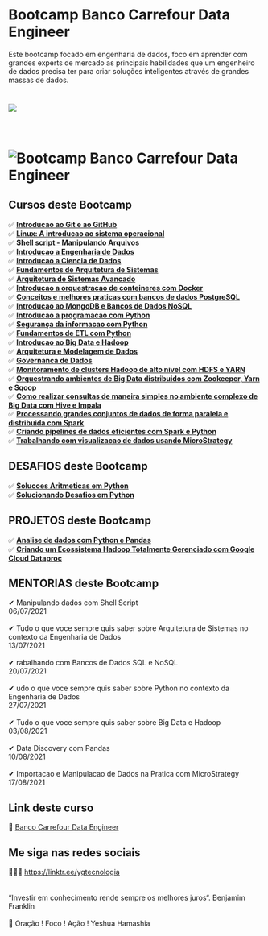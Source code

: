 # Bootcamp Banco Carrefour Data Engineer

Este bootcamp focado em engenharia de dados, foco em aprender com grandes experts de mercado as principais habilidades que um engenheiro de dados precisa ter para criar soluções inteligentes através de grandes massas de dados.

<h1>
   <img src="https://i.ibb.co/Pg5FzB9/d7be5c57-e2a2-4e6a-82ce-240fa0f8547d.png" border="0">
</h1>
<br>
<h1>
   <img src="https://i.ibb.co/93DXdL3/A06F0C66.jpg" alt="Bootcamp Banco Carrefour Data Engineer" border="0"></a>
</h1>

## Cursos deste Bootcamp 
✅ **<a href="https://certificates.digitalinnovation.one/200FFE59">Introducao ao Git e ao GitHub</a>** <br>
✅ **<a href="https://tinyurl.com/5f7sa42h">Linux: A introducao ao sistema operacional</a>** <br>
✅ **<a href="https://tinyurl.com/54abzfux">Shell script - Manipulando Arquivos </a>** <br>
✅ **<a href="https://github.com/saldanhayg/Bootcamp_Banco_Carrefour_Data_Engineer/tree/main/0%20-%20CURSOS/4_Introducao%20a%20Engenharia%20de%20Dados">Introducao a Engenharia de Dados</a>** <br>
✅ **<a href="https://github.com/saldanhayg/Bootcamp_Banco_Carrefour_Data_Engineer/tree/main/0%20-%20CURSOS/5_Introducao%20a%20Ciencia%20de%20Dados">Introducao a Ciencia de Dados</a>** <br>
✅ **<a href="https://certificates.digitalinnovation.one/33D9A38E">Fundamentos de Arquitetura de Sistemas</a>** <br>
✅ **<a href="https://certificates.digitalinnovation.one/86EC0F0A">Arquitetura de Sistemas Avancado</a>** <br>
✅ **<a href="https://certificates.digitalinnovation.one/DE9EC992">Introducao a orquestracao de conteineres com Docker</a>** <br>
✅ **<a href="https://github.com/saldanhayg/Bootcamp_Banco_Carrefour_Data_Engineer/tree/main/0%20-%20CURSOS/9_Conceitos%20e%20melhores%20praticas%20com%20bancos%20de%20dados%20PostgreSQL">Conceitos e melhores praticas com bancos de dados PostgreSQL</a>** <br>
✅ **<a href="https://github.com/saldanhayg/Bootcamp_Banco_Carrefour_Data_Engineer/tree/main/0%20-%20CURSOS/10_Introducao%20ao%20MongoDB%20e%20Bancos%20de%20Dados%20NoSQL">Introducao ao MongoDB e Bancos de Dados NoSQL</a>** <br>
✅ **<a href="">Introducao a programacao com Python</a>** <br>
✅ **<a href="">Segurança da informacao com Python</a>** <br>
✅ **<a href="">Fundamentos de ETL com Python</a>** <br>
✅ **<a href="https://github.com/saldanhayg/Bootcamp_Banco_Carrefour_Data_Engineer/tree/main/0%20-%20CURSOS/14_Introducao%20ao%20Big%20Data%20e%20Hadoop">Introducao ao Big Data e Hadoop</a>** <br>
✅ **<a href="https://github.com/saldanhayg/Bootcamp_Banco_Carrefour_Data_Engineer/tree/main/0%20-%20CURSOS/15_Arquitetura%20e%20Modelagem%20de%20Dados">Arquitetura e Modelagem de Dados </a>** <br>
✅ **<a href="https://github.com/saldanhayg/Bootcamp_Banco_Carrefour_Data_Engineer/tree/main/0%20-%20CURSOS/16_Governanca%20de%20Dados">Governanca de Dados</a>** <br>
✅ **<a href="https://github.com/saldanhayg/Bootcamp_Banco_Carrefour_Data_Engineer/tree/main/0%20-%20CURSOS/17_Monitoramento%20de%20clusters%20Hadoop%20de%20alto%20nivel%20com%20HDFS%20e%20YARN">Monitoramento de clusters Hadoop de alto nivel com HDFS e YARN</a>** <br>
✅ **<a href="">Orquestrando ambientes de Big Data distribuidos com Zookeeper, Yarn e Sqoop</a>** <br>
✅ **<a href="">Como realizar consultas de maneira simples no ambiente complexo de Big Data com Hive e Impala</a>** <br>
✅ **<a href="">Processando grandes conjuntos de dados de forma paralela e distribuida com Spark</a>** <br>
✅ **<a href="">Criando pipelines de dados eficientes com Spark e Python</a>** <br>
✅ **<a href="">Trabalhando com visualizacao de dados usando MicroStrategy</a>** <br>

## DESAFIOS deste Bootcamp 
✅ **<a href="">Solucoes Aritmeticas em Python</a>** <br>
✅ **<a href="">Solucionando Desafios em Python</a>** <br>

## PROJETOS deste Bootcamp 
✅ **<a href="">Analise de dados com Python e Pandas</a>** <br>
✅ **<a href="">Criando um Ecossistema Hadoop Totalmente Gerenciado com Google Cloud Dataproc</a>** <br>
  

## MENTORIAS deste Bootcamp 
 
✔  Manipulando dados com Shell Script<br>
06/07/2021 <br>
<br>
✔  Tudo o que voce sempre quis saber sobre Arquitetura de Sistemas no contexto da Engenharia de Dados<br>
13/07/2021 <br>
<br>
✔  rabalhando com Bancos de Dados SQL e NoSQL<br>
20/07/2021 <br>
<br>
✔  udo o que voce sempre quis saber sobre Python no contexto da Engenharia de Dados<br>
27/07/2021 <br>
<br>
✔  Tudo o que voce sempre quis saber sobre Big Data e Hadoop<br>
03/08/2021 <br>
<br>
✔  Data Discovery com Pandas<br>
10/08/2021 <br>
<br>
✔  Importacao e Manipulacao de Dados na Pratica com MicroStrategy<br>
17/08/2021 <br>

## Link deste curso

 🎯 <a href="https://web.digitalinnovation.one/track/banco-carrefour-data-engineer?tab=path" target="_blank">Banco Carrefour Data Engineer</a>

## Me siga nas redes sociais

👨‍💼🔮  https://linktr.ee/ygtecnologia 
<br>
<br> 
<br> 
“Investir em conhecimento rende sempre os melhores juros“. Benjamim Franklin
<br>
<br> 
🙏 Oração ! Foco ! Ação ! Yeshua Hamashia